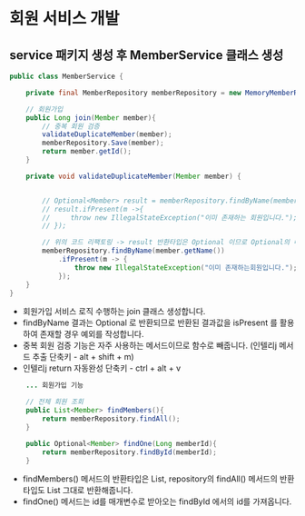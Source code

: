 #  회원 서비스 개발

## service 패키지 생성 후 MemberService 클래스 생성

```java
public class MemberService {

    private final MemberRepository memberRepository = new MemoryMemberRepository();

    // 회원가입
    public Long join(Member member){
        // 중복 회원 검증
        validateDuplicateMember(member);
        memberRepository.Save(member);
        return member.getId();
    }

    private void validateDuplicateMember(Member member) {


        // Optional<Member> result = memberRepository.findByName(member.getName());
        // result.ifPresent(m ->{
        //     throw new IllegalStateException("이미 존재하는 회원입니다.");
        // });

        // 위의 코드 리팩토링 -> result 반환타입은 Optional 이므로 Optional의 메서드 ifPresent 바로 사용.
        memberRepository.findByName(member.getName())
            .ifPresent(m -> {
                throw new IllegalStateException("이미 존재하는회원입니다.");
            });
    }    
}
```

* 회원가입 서비스 로직 수행하는 join 클래스 생성합니다.
* findByName 결과는 Optional 로 반환되므로 반환된 결과값을 isPresent 를 활용하여 존재할 경우 예외를 작성합니다.
* 중복 회원 검증 기능은 자주 사용하는 메서드이므로 함수로 빼줍니다. (인텔리j 메서드 추출 단축키 - alt + shift + m)
* 인텔리j return 자동완성 단축키 - ctrl + alt + v

```java
    ... 회원가입 기능

    // 전체 회원 조회
    public List<Member> findMembers(){
        return memberRepository.findAll();
    }

    public Optional<Member> findOne(Long memberId){
        return memberRepository.findById(memberId);
    }
```

* findMembers() 메서드의 반환타입은 List, repository의 findAll() 메서드의 반환타입도 List 그대로 반환해줍니다.
* findOne() 메서드는 id를 매개변수로 받아오는 findById 에서의 id를 가져옵니다.